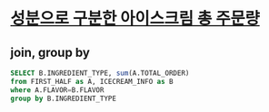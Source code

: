 # [성분으로 구분한 아이스크림 총 주문량](https://school.programmers.co.kr/learn/courses/30/lessons/133026)
## join, group by
~~~SQL
SELECT B.INGREDIENT_TYPE, sum(A.TOTAL_ORDER)
from FIRST_HALF as A, ICECREAM_INFO as B
where A.FLAVOR=B.FLAVOR
group by B.INGREDIENT_TYPE
~~~
